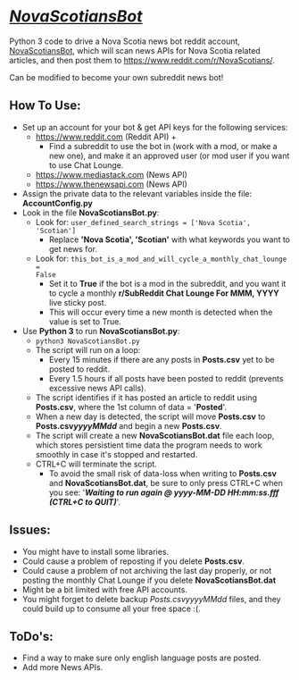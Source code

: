 # <u><i>NovaScotiansBot</i></u>
Python 3 code to drive a Nova Scotia news bot reddit account, [NovaScotiansBot](https://www.reddit.com/u/NovaScotiansBot/), which will scan news APIs for Nova Scotia related articles, and then post them to https://www.reddit.com/r/NovaScotians/. 

Can be modified to become your own subreddit news bot!

## How To Use:
- Set up an account for your bot & get API keys for the following services:
  -  https://www.reddit.com (Reddit API) +
     - Find a subreddit to use the bot in (work with a mod, or make a new one), and make it an approved user (or mod user if you want to use Chat Lounge.
  -  https://www.mediastack.com (News API) 
  -  https://www.thenewsapi.com (News API)
- Assign the private data to the relevant variables inside the file: <b>AccountConfig.py</b>
- Look in the file <b>NovaScotiansBot.py</b>:
  - Look for: <code>user_defined_search_strings = ['Nova Scotia', 'Scotian']</code>
    - Replace <b>'Nova Scotia', 'Scotian'</b> with what keywords you want to get news for.
  - Look for: <code>this_bot_is_a_mod_and_will_cycle_a_monthly_chat_lounge = False</code>
    - Set it to <b>True</b> if the bot is a mod in the subreddit, and you want it to cycle a monthly <b>r/SubReddit Chat Lounge For MMM, YYYY</b> live sticky post.
    - This will occur every time a new month is detected when the value is set to True.
- Use <B>Python 3</B> to run <b>NovaScotiansBot.py</b>:
  - <code>python3 NovaScotiansBot.py </code>
  - The script will run on a loop:
    - Every 15 minutes if there are any posts in <b>Posts.csv</b> yet to be posted to reddit.
    - Every 1.5 hours if all posts have been posted to reddit (prevents excessive news API calls).
  - The script identifies if it has posted an article to reddit using <b>Posts.csv</b>, where the 1st column of data = '<b>Posted</b>'.
  - When a new day is detected, the script will move <b>Posts.csv</b> to <b>Posts.csv<i>yyyyMMdd</i></b> and begin a new <b>Posts.csv</b>.
  - The script will create a new <b>NovaScotiansBot.dat</b> file each loop, which stores persistient time data the program needs to work smoothly in case it's stopped and restarted. 
  - CTRL+C will terminate the script.
    - To avoid the small risk of data-loss when writing to <b>Posts.csv</b> and <b>NovaScotiansBot.dat</b>, be sure to only press CTRL+C when you see: '<b><i>Waiting to run again @ yyyy-MM-DD HH:mm:ss.fff (CTRL+C to QUIT)</i></b>'.
  
## Issues:
- You might have to install some libraries.
- Could cause a problem of reposting if you delete <b>Posts.csv</b>.
- Could cause a problem of not archiving the last day properly, or not posting the monthly Chat Lounge if you delete <b>NovaScotiansBot.dat</b>
- Might be a bit limited with free API accounts.
- You might forget to delete backup <i>Posts.csvyyyyMMdd</i> files, and they could build up to consume all your free space :(.


## ToDo's:
- Find a way to make sure only english language posts are posted.
- Add more News APIs.
